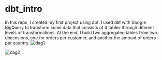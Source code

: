 # dbt_intro
In this repo, I created my first project using dbt.
I used dbt with Google BigQuery to transform some data that consists of 4 tables through diferent levels of transformations.
At the end, I build two aggregated tables from two dimensions, one for orders per customer, and another the amount of orders per country.
![dag1](https://github.com/Abdelrahman7000/dbt_intro/assets/61333407/14f2403c-95ba-468d-8928-afd752f3aeb8)

![dag2](https://github.com/Abdelrahman7000/dbt_intro/assets/61333407/bbe2a4cf-311c-4c5e-b12a-3353e3626d2b)

